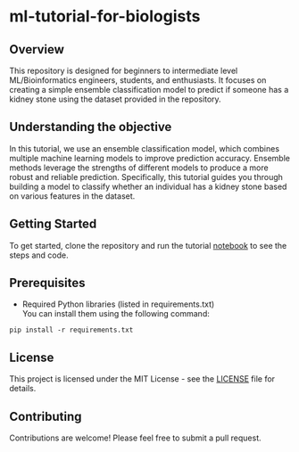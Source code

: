 # ml-tutorial-for-biologists

## Overview
This repository is designed for beginners to intermediate level ML/Bioinformatics engineers, students, and enthusiasts. It focuses on creating a simple ensemble classification model to predict if someone has a kidney stone using the dataset provided in the repository.

## Understanding the objective
In this tutorial, we use an ensemble classification model, which combines multiple machine learning models to improve prediction accuracy. Ensemble methods leverage the strengths of different models to produce a more robust and reliable prediction. Specifically, this tutorial guides you through building a model to classify whether an individual has a kidney stone based on various features in the dataset.

## Getting Started
To get started, clone the repository and run the tutorial [notebook](machine-learning-tutorial.ipynb) to see the steps and code.

## Prerequisites
- Required Python libraries (listed in requirements.txt) <br> You can install them using the following command:
```
pip install -r requirements.txt
```

## License
This project is licensed under the MIT License - see the [LICENSE](LICENSE) file for details.

## Contributing
Contributions are welcome! Please feel free to submit a pull request.
